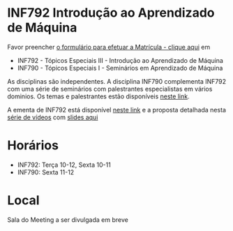 # INF792 Introdução ao Aprendizado de Máquina

Favor preencher [o formulário para efetuar a Matrícula - clique aqui](https://docs.google.com/forms/d/e/1FAIpQLSftrdxvglfqxXsaa9uma2tDCJ6wXi27sJLgXR3uJJB9cYUfIQ/viewform?vc=0&c=0&w=1&flr=0&gxids=7628) em
 * INF792 - Tópicos Especiais III - Introdução ao Aprendizado de Máquina
 * INF790 - Tópicos Especiais I - Seminários em Aprendizado de Máquina

As disciplinas são independentes. A disciplina INF790 complementa INF792 com uma série de seminários com palestrantes especialistas em vários dominios. 
Os temas e palestrantes estão disponíveis [neste link](https://github.com/arduinoufv/inf792/tree/main).

A ementa de INF792 está disponível [neste link](https://github.com/arduinoufv/inf792/blob/main/ementa.md) e a proposta detalhada nesta [série de vídeos](https://www.youtube.com/playlist?list=PL-khHIKnEw7MEfuWyMcUuWVJeYJtf3kdQ) com [slides aqui](https://docs.google.com/presentation/d/18UrV7kkC00e5oi5AKdq-r78SLF6Hzw9kaWVUiAx-E30/edit?usp=sharing)


# Horários

* INF792: Terça 10-12, Sexta 10-11
* INF790: Sexta 11-12

# Local

Sala do Meeting a ser divulgada em breve





